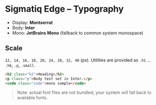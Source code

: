 # Sigmatiq Edge – Typography

- Display: **Montserrat**
- Body: **Inter**
- Mono: **JetBrains Mono** (fallback to common system monospace)

## Scale

`12, 14, 16, 18, 20, 24, 28, 32, 40` (px). Utilities are provided as `.h1` … `.h6`, `.p`, `.small`.

```html
<h2 class="h2">Heading</h2>
<p class="p">Body text set in Inter.</p>
<code class="code">mono sample</code>
```

> Note: actual font files are not bundled; your system will fall back to available fonts.